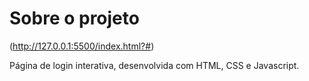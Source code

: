 # Sobre o projeto

(http://127.0.0.1:5500/index.html?#)

Página de login interativa, desenvolvida com HTML, CSS e Javascript.


